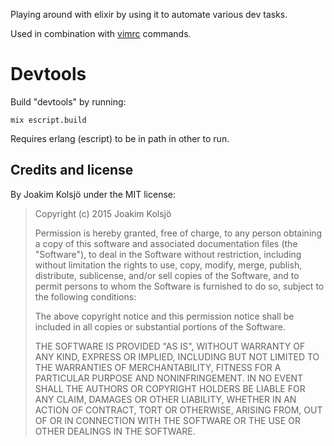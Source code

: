 Playing around with elixir by using it to automate various dev tasks.

Used in combination with [vimrc](https://github.com/joakimk/dotfiles/commit/74a901a30c2fb85899f78600ac3f283a9567511f) commands.

Devtools
========

Build "devtools" by running:

    mix escript.build

Requires erlang (escript) to be in path in other to run.

## Credits and license

By Joakim Kolsjö under the MIT license:

>  Copyright (c) 2015 Joakim Kolsjö
>
>  Permission is hereby granted, free of charge, to any person obtaining a copy
>  of this software and associated documentation files (the "Software"), to deal
>  in the Software without restriction, including without limitation the rights
>  to use, copy, modify, merge, publish, distribute, sublicense, and/or sell
>  copies of the Software, and to permit persons to whom the Software is
>  furnished to do so, subject to the following conditions:
>
>  The above copyright notice and this permission notice shall be included in
>  all copies or substantial portions of the Software.
>
>  THE SOFTWARE IS PROVIDED "AS IS", WITHOUT WARRANTY OF ANY KIND, EXPRESS OR
>  IMPLIED, INCLUDING BUT NOT LIMITED TO THE WARRANTIES OF MERCHANTABILITY,
>  FITNESS FOR A PARTICULAR PURPOSE AND NONINFRINGEMENT. IN NO EVENT SHALL THE
>  AUTHORS OR COPYRIGHT HOLDERS BE LIABLE FOR ANY CLAIM, DAMAGES OR OTHER
>  LIABILITY, WHETHER IN AN ACTION OF CONTRACT, TORT OR OTHERWISE, ARISING FROM,
>  OUT OF OR IN CONNECTION WITH THE SOFTWARE OR THE USE OR OTHER DEALINGS IN
>  THE SOFTWARE.
